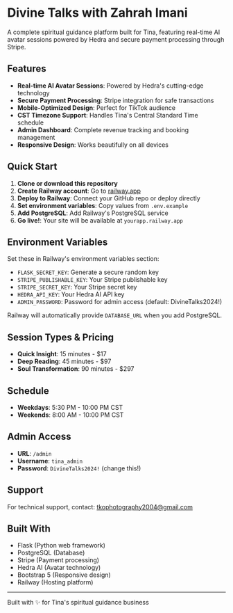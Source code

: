 # Divine Talks with Zahrah Imani

A complete spiritual guidance platform built for Tina, featuring real-time AI avatar sessions powered by Hedra and secure payment processing through Stripe.

## Features

- **Real-time AI Avatar Sessions**: Powered by Hedra's cutting-edge technology
- **Secure Payment Processing**: Stripe integration for safe transactions
- **Mobile-Optimized Design**: Perfect for TikTok audience
- **CST Timezone Support**: Handles Tina's Central Standard Time schedule
- **Admin Dashboard**: Complete revenue tracking and booking management
- **Responsive Design**: Works beautifully on all devices

## Quick Start

1. **Clone or download this repository**
2. **Create Railway account**: Go to [railway.app](https://railway.app)
3. **Deploy to Railway**: Connect your GitHub repo or deploy directly
4. **Set environment variables**: Copy values from `.env.example`
5. **Add PostgreSQL**: Add Railway's PostgreSQL service
6. **Go live!**: Your site will be available at `yourapp.railway.app`

## Environment Variables

Set these in Railway's environment variables section:

- `FLASK_SECRET_KEY`: Generate a secure random key
- `STRIPE_PUBLISHABLE_KEY`: Your Stripe publishable key
- `STRIPE_SECRET_KEY`: Your Stripe secret key  
- `HEDRA_API_KEY`: Your Hedra AI API key
- `ADMIN_PASSWORD`: Password for admin access (default: DivineTalks2024!)

Railway will automatically provide `DATABASE_URL` when you add PostgreSQL.

## Session Types & Pricing

- **Quick Insight**: 15 minutes - $17
- **Deep Reading**: 45 minutes - $97  
- **Soul Transformation**: 90 minutes - $297

## Schedule

- **Weekdays**: 5:30 PM - 10:00 PM CST
- **Weekends**: 8:00 AM - 10:00 PM CST

## Admin Access

- **URL**: `/admin`
- **Username**: `tina_admin`
- **Password**: `DivineTalks2024!` (change this!)

## Support

For technical support, contact: tkophotography2004@gmail.com

## Built With

- Flask (Python web framework)
- PostgreSQL (Database)
- Stripe (Payment processing)
- Hedra AI (Avatar technology)
- Bootstrap 5 (Responsive design)
- Railway (Hosting platform)

---

Built with ✨ for Tina's spiritual guidance business
